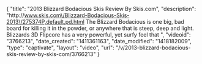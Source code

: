 {
    "title": "2013 Blizzard Bodacious Skis Review By Skis.com",
    "description": "http:\/\/www.skis.com\/Blizzard-Bodacious-Skis-2013\/275374P,default,pd.html  The Blizzard Bodacious is one big, bad board for killing it in the powder, or anywhere that is steep, deep and light. Blizzards 3D Flipcore has a very powerful, yet surfy feel that ",
    "videoid": "3766213",
    "date_created": "1411361163",
    "date_modified": "1418182009",
    "type": "captivate",
    "layout": "video",
    "url": "\/v\/2013-blizzard-bodacious-skis-review-by-skis-com\/3766213"
}